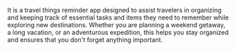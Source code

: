 It is a travel things reminder app designed to assist travelers in organizing and keeping track of essential tasks and items they need to remember while exploring new destinations. Whether you are planning a weekend getaway, a long vacation, or an adventurous expedition, this helps you stay organized and ensures that you don't forget anything important.
